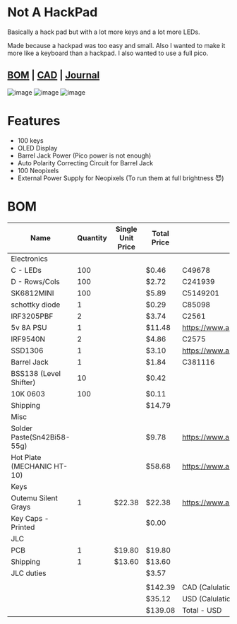 # Not A HackPad

Basically a hack pad but with a lot more keys and a lot more LEDs. 

Made because a hackpad was too easy and small. Also I wanted to make it more like a keyboard than a hackpad. I also wanted to use a full pico.

## [BOM](https://docs.google.com/spreadsheets/d/1KeP3WG9XhRpOmTjCqM3hqRnjlMIbq6JLI_i9ZYCvpQc/edit?usp=sharing) | [CAD](https://cad.onshape.com/documents/e09ff01002204229131d6eeb/w/d4ffe006ec67723c6fe73dd8/e/5404e0c7dee7a93a5d70d53f) | [Journal](https://github.com/RunTheBot/NotAHackPad/blob/main/journal.md)

![image](https://hc-cdn.hel1.your-objectstorage.com/s/v3/f2d12adf2dd8d2c5410d7742ce670fa7a0d015b8_image.png)
![image](https://hc-cdn.hel1.your-objectstorage.com/s/v3/e4419d36a5dcb26c27e8058150020da9df8670d5_image.png)
![image](https://hc-cdn.hel1.your-objectstorage.com/s/v3/e38bd65cd81cb741fee232a9d774f51cc142aea5_image.png)

# Features
- 100 keys
- OLED Display
- Barrel Jack Power (Pico power is not enough)
- Auto Polarity Correcting Circuit for Barrel Jack
- 100 Neopixels
- External Power Supply for Neopixels (To run them at full brightness 😈)

# BOM

| Name                       | Quantity | Single Unit Price | Total Price | URL/LCSC                                              |
|----------------------------|----------|-------------------|-------------|-------------------------------------------------------|
| Electronics                |          |                   |             |                                                       |
| C - LEDs                   | 100      |                   | $0.46       | C49678                                                |
| D - Rows/Cols              | 100      |                   | $2.72       | C241939                                               |
| SK6812MINI                 | 100      |                   | $5.89       | C5149201                                              |
| schottky diode             | 1        |                   | $0.29       | C85098                                                |
| IRF3205PBF                 | 2        |                   | $3.74       | C2561                                                 |
| 5v 8A PSU                  | 1        |                   | $11.48      | https://www.aliexpress.com/item/4000521124523.html    |
| IRF9540N                   | 2        |                   | $4.86       | C2575                                                 |
| SSD1306                    | 1        |                   | $3.10       | https://www.aliexpress.com/item/1005005301005280.html |
| Barrel Jack                | 1        |                   | $1.84       | C381116                                               |
| BSS138 (Level Shifter)     | 10       |                   | $0.42       |                                                       |
| 10K 0603                   | 100      |                   | $0.11       |                                                       |
| Shipping                   |          |                   | $14.79      |                                                       |
| Misc                       |          |                   |             |                                                       |
| Solder Paste(Sn42Bi58-55g) |          |                   | $9.78       | https://www.aliexpress.com/item/1005006055037674.html |
| Hot Plate (MECHANIC HT-10) |          |                   | $58.68      | https://www.aliexpress.com/item/1005006975087368.html |
| Keys                       |          |                   |             |                                                       |
| Outemu Silent Grays        | 1        | $22.38            | $22.38      | https://www.aliexpress.com/item/1005007052759423.html |
| Key Caps - Printed         |          |                   | $0.00       |                                                       |
| JLC                        |          |                   |             |                                                       |
| PCB                        | 1        | $19.80            | $19.80      |                                                       |
| Shipping                   | 1        | $13.60            | $13.60      |                                                       |
| JLC duties                 |          |                   | $3.57       |                                                       |
|                            |          |                   |             |                                                       |
|                            |          |                   | $142.39     | CAD (Calulations in sheet)                                                  |
|                            |          |                   | $35.12      | USD (Calulations in sheet)                                                   |
|                            |          |                   | $139.08     | Total - USD                                           |
